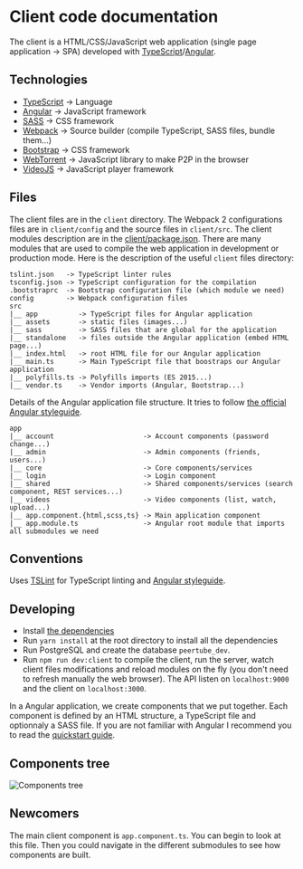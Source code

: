 # Client code documentation

The client is a HTML/CSS/JavaScript web application (single page application -> SPA) developed with [TypeScript](https://www.typescriptlang.org/)/[Angular](https://angular.io/).


## Technologies

  * [TypeScript](https://www.typescriptlang.org/) -> Language
  * [Angular](https://angular.io) -> JavaScript framework
  * [SASS](http://sass-lang.com/) -> CSS framework
  * [Webpack](https://webpack.js.org/) -> Source builder (compile TypeScript, SASS files, bundle them...)
  * [Bootstrap](http://getbootstrap.com/) -> CSS framework
  * [WebTorrent](https://webtorrent.io/) -> JavaScript library to make P2P in the browser
  * [VideoJS](http://videojs.com/) -> JavaScript player framework


## Files

The client files are in the `client` directory. The Webpack 2 configurations files are in `client/config` and the source files in `client/src`.
The client modules description are in the [client/package.json](https://github.com/Chocobozzz/PeerTube/blob/master/client/package.json). There are many modules that are used to compile the web application in development or production mode.
Here is the description of the useful `client` files directory:

    tslint.json   -> TypeScript linter rules
    tsconfig.json -> TypeScript configuration for the compilation
    .bootstraprc  -> Bootstrap configuration file (which module we need)
    config        -> Webpack configuration files
    src
    |__ app          -> TypeScript files for Angular application
    |__ assets       -> static files (images...)
    |__ sass         -> SASS files that are global for the application
    |__ standalone   -> files outside the Angular application (embed HTML page...)
    |__ index.html   -> root HTML file for our Angular application
    |__ main.ts      -> Main TypeScript file that boostraps our Angular application
    |__ polyfills.ts -> Polyfills imports (ES 2015...)
    |__ vendor.ts    -> Vendor imports (Angular, Bootstrap...)

Details of the Angular application file structure. It tries to follow [the official Angular styleguide](https://angular.io/docs/ts/latest/guide/style-guide.html).

    app
    |__ account                      -> Account components (password change...)
    |__ admin                        -> Admin components (friends, users...)
    |__ core                         -> Core components/services
    |__ login                        -> Login component
    |__ shared                       -> Shared components/services (search component, REST services...)
    |__ videos                       -> Video components (list, watch, upload...)
    |__ app.component.{html,scss,ts} -> Main application component
    |__ app.module.ts                -> Angular root module that imports all submodules we need

## Conventions

Uses [TSLint](https://palantir.github.io/tslint/) for TypeScript linting and [Angular styleguide](https://angular.io/docs/ts/latest/guide/style-guide.html).

## Developing

  * Install [the dependencies](https://github.com/Chocobozzz/PeerTube#dependencies)
  * Run `yarn install` at the root directory to install all the dependencies
  * Run PostgreSQL and create the database `peertube_dev`.
  * Run `npm run dev:client` to compile the client, run the server, watch client files modifications and reload modules on the fly (you don't need to refresh manually the web browser). The API listen on `localhost:9000` and the client on `localhost:3000`.

In a Angular application, we create components that we put together. Each component is defined by an HTML structure, a TypeScript file and optionnaly a SASS file.
If you are not familiar with Angular I recommend you to read the [quickstart guide](https://angular.io/docs/ts/latest/quickstart.html).

## Components tree

![Components tree](https://github.com/Chocobozzz/PeerTube/blob/master/support/doc/client/components-tree.png)

## Newcomers

The main client component is `app.component.ts`. You can begin to look at this file. Then you could navigate in the different submodules to see how components are built.
